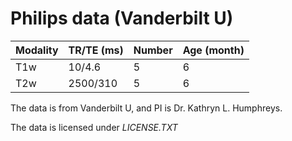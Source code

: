 # Philips data (Vanderbilt U) 

|Modality|TR/TE (ms)|Number|Age (month)|
|----|----|----|----|
|T1w|10/4.6|5|6|
|T2w|2500/310|5|6|

The data is from Vanderbilt U, and PI is Dr. Kathryn L. Humphreys.

The data is licensed under _LICENSE.TXT_
